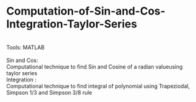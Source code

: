 # Computation-of-Sin-and-Cos-Integration-Taylor-Series
<br/> Tools: MATLAB
<br/>
<br/>
Sin and Cos:
<br/>  Computational technique to find Sin and Cosine of a radian valueusing taylor series
<br/>
Integration : 
<br/>  Computational technique to find integral of polynomial using Trapeziodal, Simpson 1/3 and Simpson 3/8 rule
  
